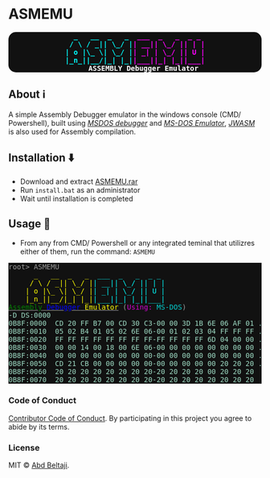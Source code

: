 # ASMEMU

<p style="text-align:center;">
<pre style=" background-color: #111;text-align:center; font-weight:900; color: white;border-radius:15px;">
<span style="color:cyan"> _   __  _   _  </span><span style="color:magenta">___  _   _  _ _</span>
<span style="color:cyan"> / \ / _|| \_/ |</span><span style="color:magenta">| __|| \_/ || | |</span>
<span style="color:cyan">| o |\_ \| \_/ |</span><span style="color:magenta">| _| | \_/ || U |</span>
<span style="color:cyan">|_n_||__/|_| |_|</span><span style="color:magenta">|___||_| |_||___|</span>
    ASSEMBLY Debugger Emulator
</pre>
</p>

## About ℹ️

A simple Assembly Debugger emulator in the windows console (CMD/ Powershell), built using [_MSDOS debugger_](https://en.wikipedia.org/wiki/Debug_(command)) and [_MS-DOS Emulator_](http://takeda-toshiya.my.coocan.jp/msdos/), [_JWASM_]([sd](https://github.com/JWasm/JWasm)) is also used for Assembly compilation.

## Installation ⬇️

+ Download and extract [ASMEMU.rar](ASMEMU.rar)
+ Run `install.bat` as an administrator
+ Wait until installation is completed

## Usage 🔩

+ From any from CMD/ Powershell or any integrated teminal that utilizres either of them, run the command: `ASMEMU`

<p>
<pre style="background-color:#111; color:#999;">
root> ASMEMU
    <span style="color:yellow">  _   __  _   _ </span><span style="color:cyan"> ___  _   _  _ _</span>
    <span style="color:yellow"> / \ / _|| \_/ |</span><span style="color:cyan">| __|| \_/ || | |</span>
    <span style="color:yellow">| o |\_ \| \_/ |</span><span style="color:cyan">| _| | \_/ || U |</span>
    <span style="color:yellow">|_n_||__/|_| |_|</span><span style="color:cyan">|___||_| |_||___|</span>
<u><span style="color:green;">Assembly</span> <span style="color:blue">Debugger</span> <span style="color:yellow">Emulator</span></u> (<span style="opacity:0.8"><span style="color:magenta">Using:</span> <span style="color:cyan">MS-DOS</span></span>)
<span style="color:#9dd9c2">-D DS:0000
0B8F:0000  CD 20 FF B7 00 CD 30 C3-00 00 3D 1B 6E 06 AF 01 . ....0...=.n...
0B8F:0010  05 02 B4 01 05 02 6E 06-00 01 02 03 04 FF FF FF ......n.........
0B8F:0020  FF FF FF FF FF FF FF FF-FF FF FF FF 6D 04 00 00 ............m...
0B8F:0030  00 00 14 00 18 00 6E 06-00 00 00 00 00 00 00 00 ......n.........
0B8F:0040  00 00 00 00 00 00 00 00-00 00 00 00 00 00 00 00 ................
0B8F:0050  CD 21 CB 00 00 00 00 00-00 00 00 00 00 20 20 20 .!...........
0B8F:0060  20 20 20 20 20 20 20 20-20 20 20 20 00 20 20 20             .
0B8F:0070  20 20 20 20 20 20 20 20-20 20 20 20 20 20 20 20</span>
</pre>
</p>

### Code of Conduct

[Contributor Code of Conduct](code-of-conduct.md). By participating in this project you agree to abide by its terms.

### License

MIT © [Abd Beltaji](https://github.com/abd-Beltaji).
